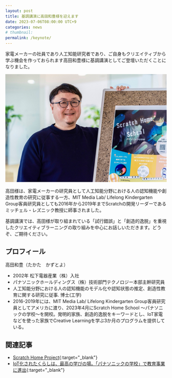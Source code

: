 ```yaml
---
layout: post
title: 基調講演に高田和豊様を迎えます
date: 2023-07-06T08:00:00 UTC+9
categories: news
# thumbnail: 
permalink: /keynote/
---
```

家電メーカーの社員であり人工知能研究者であり、ご自身もクリエイティブから学ぶ機会を作っておられます高田和豊様に基調講演としてご登壇いただくことになりました。

![](/img/2023/session/takata-kazutoyo.jpg)

高田様は、家電メーカーの研究員として人工知能分野における人の認知機能や創造性教育の研究に従事する一方、MIT Media Lab/ Lifelong Kindergarten Group客員研究員としても2016年から2019年までScratchの開発リーダーであるミッチェル・レズニック教授に師事されました。

基調講演では、高田様が取り組まれている「試行錯誤」と「創造的逸脱」を重視したクリエイティブラーニングの取り組みを中心にお話しいただきます。どうぞ、ご期待ください。

## プロフィール
高田和豊（たかた　かずとよ）
- 2002年 松下電器産業（株）入社
- パナソニックホールディングス（株）技術部門テクノロジー本部主幹研究員
- 人工知能分野における人の認知機能のモデル化や認知状態の推定、創造性教育に関する研究に従事. 博士(工学)
- 2016-2019年には、MIT Media Lab/ Lifelong Kindergarten Group客員研究員としてアメリカに渡り、2023年4月にScratch Home School 〜パナソニックの学校〜を開校。発明的家族、創造的逸脱をキーワードとし、IoT家電などを使った家族でCreative Learningを学ぶ3か月のプログラムを提供している。

## 関連記事
- [Scratch Home Project](https://laboratory.jpn.panasonic.com/project/hclsteam/){:target="_blank"}
- [IoT化されたくらしは、最高の学びの場。「パナソニックの学校」で教育事業に進出](https://makenew.panasonic.jp/magazine/articles/045/){:target="_blank"}
